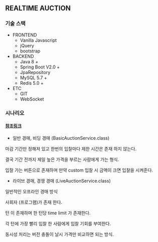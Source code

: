 ## REALTIME AUCTION

### 기술 스택 

- FRONTEND
  - Vanilla Javascript
  - jQuery
  - bootstrap
- BACKEND
  - Java 8 +
  - Spring Boot V2.0 +
  - JpaRepository
  - MySQL 5.7 + 
  - Redis 5.0 +
- ETC
  - GIT
  - WebSocket

### 시나리오

#### [참조링크](<https://namu.wiki/w/eBay#s-5.3>)

* 일반 경매, 비딩 경매 (BasicAuctionService.class)

마감 기간만 정해져 있고 한번의 입찰마다 제한 시간은 존재 하지 않는다. 

결국 기간 전까지 제일 높은 가격을 부르는 사람에게 가는 형식.

입찰 가는 버튼으로 존재하며 만약 custom 입찰 시 금액이 크면 입찰을 시켜준다.



* 라이브 경매, 경쟁 경매 (LiveAuctionService.class)

일반적인 오프라인 경매 방식

사회자 (프로그램)가 존재 한다. 

턴 이 존재하며 한 턴당 time limit 가 존재한다. 

각 턴에 가장 빨리 입찰 한 사람에게 입찰 기회를 부여한다.

동시성 처리는 버전 충돌이 날시 가격만 비교하면 되는 방식.

